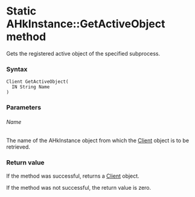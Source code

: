 # Static AHkInstance::GetActiveObject method

Gets the registered active object of the specified subprocess.




### Syntax

```
Client GetActiveObject(
  IN String Name
)
```




### Parameters

###### Name

The name of the AHkInstance object from which the [Client](Client.md) object is to be retrieved.




### Return value

If the method was successful, returns a [Client](Client.md) object.

If the method was not successful, the return value is zero.
